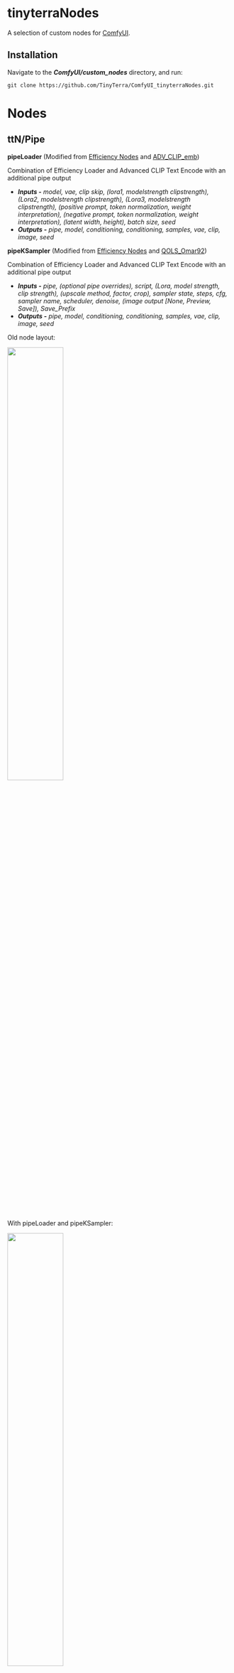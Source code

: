 # tinyterraNodes
A selection of custom nodes for [ComfyUI](https://github.com/comfyanonymous/ComfyUI).

## Installation
Navigate to the **_ComfyUI/custom_nodes_** directory, and run:

`git clone https://github.com/TinyTerra/ComfyUI_tinyterraNodes.git`


# Nodes
## ttN/Pipe

**pipeLoader** (Modified from [Efficiency Nodes](https://github.com/LucianoCirino/efficiency-nodes-comfyui) and [ADV_CLIP_emb](https://github.com/BlenderNeko/ComfyUI_ADV_CLIP_emb))

Combination of Efficiency Loader and Advanced CLIP Text Encode with an additional pipe output
+ _**Inputs -** model, vae, clip skip, (lora1, modelstrength clipstrength), (Lora2, modelstrength clipstrength), (Lora3, modelstrength clipstrength), (positive prompt, token normalization, weight interpretation), (negative prompt, token normalization, weight interpretation), (latent width, height), batch size, seed_
+ _**Outputs -** pipe, model, conditioning, conditioning, samples, vae, clip, image, seed_

**pipeKSampler** (Modified from [Efficiency Nodes](https://github.com/LucianoCirino/efficiency-nodes-comfyui) and [QOLS_Omar92](https://github.com/omar92/ComfyUI-QualityOfLifeSuit_Omar92))

Combination of Efficiency Loader and Advanced CLIP Text Encode with an additional pipe output
+ _**Inputs -** pipe, (optional pipe overrides), script, (Lora, model strength, clip strength), (upscale method, factor, crop), sampler state, steps, cfg, sampler name, scheduler, denoise, (image output [None, Preview, Save]), Save_Prefix_
+ _**Outputs -** pipe, model, conditioning, conditioning, samples, vae, clip, image, seed_

Old node layout:

<img src="https://github.com/TinyTerra/ComfyUI_tinyterraNodes/assets/115619949/32b189de-42e3-4464-b3b2-4e0e225e6abe"  width="50%">

With pipeLoader and pipeKSampler:

<img src="https://github.com/TinyTerra/ComfyUI_tinyterraNodes/assets/115619949/c806c2e3-2efb-44cb-bdf0-3fbc20251456"  width="50%">

**pipeIN**

Encode up to 8 frequently used inputs into a single Pipe line.
+ _**Inputs -** model, conditioning, conditioning, samples, vae, clip, image, seed_
+ _**Outputs -** pipe_

**pipeOUT**

Decode single Pipe line into the 8 original outputs, AND a Pipe throughput.
+ _**Inputs -** pipe_
+ _**Outputs -** model, conditioning, conditioning, samples, vae, clip, image, seed, pipe_

**pipeEDIT**

Update/Overwrite any of the 8 original inputs in a Pipe line with new information.
+ _**Inputs -** pipe, model, conditioning, conditioning, samples, vae, clip, image, seed_
+ _**Outputs -** pipe_

**pipe > basic_pipe**

Convert ttN pipe line to basic pipe (to be compatible with [ImpactPack](https://github.com/ltdrdata/ComfyUI-Impact-Pack))
+ _**Inputs -** pipe[model, conditioning, conditioning, samples, vae, clip, image, seed]_
+ _**Outputs -** basic_pipe[model, clip, vae, conditioning, conditioning]_

**pipe > Detailer Pipe**
Convert ttN pipe line to detailer pipe (to be compatible with [ImpactPack](https://github.com/ltdrdata/ComfyUI-Impact-Pack))
+ _**Inputs -** pipe[model, conditioning, conditioning, samples, vae, clip, image, seed], bbox_detector, sam_model_opt_
+ _**Outputs -** detailer_pipe[model, vae, conditioning, conditioning, bbox_detector, sam_model_opt]_


## ttN/Text
**Text**

Basic TextBox Loader.
+ _**Outputs -** text (STRING)_

**7x TXT Loader Concat**

7 TextBOX inputs concatenated with spaces into a single output, AND seperate text outputs.
+ _**inputs -** text1, text2, text3, text4, text5, text6, text7 (STRING's)_
+ _**Outputs -** text1, text2, text3, text4, text5, text6, text7, concat (STRING's)_

**3x TXT Loader MultiConcat**

3 TextBOX inputs with seperate text outputs AND multiple concatenation variations (concatenated with spaces).
+ _**inputs -** text1, text2, text3 (STRING's)_
+ _**Outputs -** text1, text2, text3, 1 & 2, 1 & 3, 2 & 3, concat (STRING's)_

## ttN
**Seed**

Basic Seed Loader.
+ _**Outputs -** Seed (INT)_
